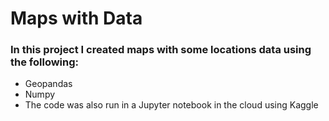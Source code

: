 # Maps with Data 
### In this project I created maps with some locations data using the following:

- Geopandas
- Numpy
- The code was also run in a Jupyter notebook in the cloud using Kaggle